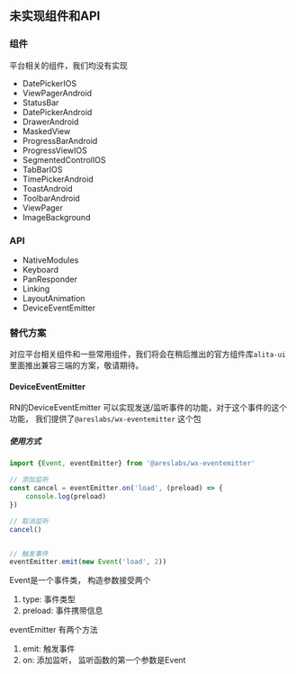 ## 未实现组件和API

### 组件
平台相关的组件，我们均没有实现
* DatePickerIOS
* ViewPagerAndroid
* StatusBar
* DatePickerAndroid
* DrawerAndroid
* MaskedView
* ProgressBarAndroid
* ProgressViewIOS
* SegmentedControlIOS
* TabBarIOS
* TimePickerAndroid
* ToastAndroid
* ToolbarAndroid
* ViewPager
* ImageBackground

### API
* NativeModules
* Keyboard
* PanResponder
* Linking
* LayoutAnimation
* DeviceEventEmitter


### 替代方案
对应平台相关组件和一些常用组件，我们将会在稍后推出的官方组件库`alita-ui`里面推出兼容三端的方案，敬请期待。

#### DeviceEventEmitter
RN的DeviceEventEmitter 可以实现发送/监听事件的功能，对于这个事件的这个功能， 
我们提供了`@areslabs/wx-eventemitter` 这个包
##### 使用方式

```javascript
import {Event, eventEmitter} from '@areslabs/wx-eventemitter'

// 添加监听
const cancel = eventEmitter.on('load', (preload) => {
    console.log(preload)
})

// 取消监听
cancel()


// 触发事件
eventEmitter.emit(new Event('load', 2))
```

Event是一个事件类， 构造参数接受两个
1. type:  事件类型
2. preload: 事件携带信息

eventEmitter 有两个方法
1. emit: 触发事件
2. on: 添加监听， 监听函数的第一个参数是Event
